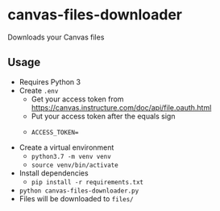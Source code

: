 # canvas-files-downloader

Downloads your Canvas files

## Usage

* Requires Python 3
* Create `.env`
  * Get your access token from https://canvas.instructure.com/doc/api/file.oauth.html
  * Put your access token after the equals sign
  * ```
    ACCESS_TOKEN=
    ```
* Create a virtual environment
  * `python3.7 -m venv venv`
  * `source venv/bin/activate`
* Install dependencies
  * `pip install -r requirements.txt`
* `python canvas-files-downloader.py`
* Files will be downloaded to `files/`
